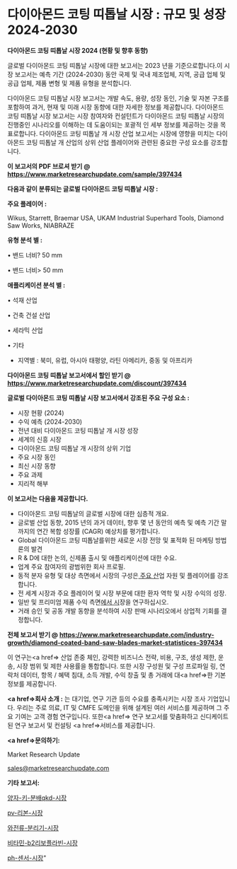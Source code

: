 # 다이아몬드 코팅 띠톱날 시장 : 규모 및 성장 2024-2030

<strong>다이아몬드 코팅 띠톱날 시장 2024 (현황 및 향후 동향)</strong>

글로벌 다이아몬드 코팅 띠톱날 시장에 대한 보고서는 2023 년을 기준으로합니다.이 시장 보고서는 예측 기간 (2024-2030) 동안 국제 및 국내 제조업체, 지역, 공급 업체 및 공급 업체, 제품 변형 및 제품 유형을 분석합니다.

다이아몬드 코팅 띠톱날 시장 보고서는 개발 속도, 용량, 성장 동인, 기술 및 자본 구조를 포함하여 과거, 현재 및 미래 시장 동향에 대한 자세한 정보를 제공합니다. 다이아몬드 코팅 띠톱날 시장 보고서는 시장 참여자와 컨설턴트가 다이아몬드 코팅 띠톱날 시장의 진행중인 시나리오를 이해하는 데 도움이되는 포괄적 인 세부 정보를 제공하는 것을 목표로합니다. 다이아몬드 코팅 띠톱날 개 시장 산업 보고서는 시장에 영향을 미치는 다이아몬드 코팅 띠톱날 개 산업의 상위 산업 플레이어와 관련된 중요한 구성 요소를 강조합니다.



<strong>이 보고서의 PDF 브로셔 받기 @ <a href=https://www.marketresearchupdate.com/sample/397434>https://www.marketresearchupdate.com/sample/397434</a></strong>



<strong>다음과 같이 분류되는 글로벌 다이아몬드 코팅 띠톱날 시장 :</strong>



<strong>주요 플레이어 :</strong>

Wikus, Starrett, Braemar USA, UKAM Industrial Superhard Tools, Diamond Saw Works, NIABRAZE



<strong>유형 분석 별 :</strong>

• 밴드 너비? 50 mm

• 밴드 너비> 50 mm



<strong>애플리케이션 분석 별 :</strong>

• 석재 산업

• 건축 건설 산업

• 세라믹 산업

• 기타

<ul>
  <li>지역별 : 북미, 유럽, 아시아 태평양, 라틴 아메리카, 중동 및 아프리카</li>
</ul>


<strong>다이아몬드 코팅 띠톱날 보고서에서 할인 받기 @ <a href=https://www.marketresearchupdate.com/discount/397434>https://www.marketresearchupdate.com/discount/397434</a></strong>



<strong>글로벌 다이아몬드 코팅 띠톱날 시장 보고서에서 강조된 주요 구성 요소 :</strong>
<ul>
  <li>시장 현황 (2024)</li>
  <li>수익 예측 (2024-2030)</li>
  <li>전년 대비 다이아몬드 코팅 띠톱날 개 시장 성장</li>
  <li>세계의 신흥 시장</li>
  <li>다이아몬드 코팅 띠톱날 개 시장의 상위 기업</li>
  <li>주요 시장 동인</li>
  <li>최신 시장 동향</li>
  <li>주요 과제</li>
  <li>지리적 해부</li>
</ul>


<strong>이 보고서는 다음을 제공합니다.</strong>
<ul>
  <li>다이아몬드 코팅 띠톱날의 글로벌 시장에 대한 심층적 개요.</li>
  <li>글로벌 산업 동향, 2015 년의 과거 데이터, 향후 몇 년 동안의 예측 및 예측 기간 말까지의 연간 복합 성장률 (CAGR) 예상치를 평가합니다.</li>
  <li>Global 다이아몬드 코팅 띠톱날를위한 새로운 시장 전망 및 표적화 된 마케팅 방법론의 발견</li>
  <li>R &amp; D에 대한 논의, 신제품 출시 및 애플리케이션에 대한 수요.</li>
  <li>업계 주요 참여자의 광범위한 회사 프로필.</li>
  <li>동적 분자 유형 및 대상 측면에서 시장의 구성은<a href=> 주요 산</a>업 자원 및 플레이어를 강조합니다.</li>
  <li>전 세계 시장과 주요 플레이어 및 시장 부문에 대한 환자 역학 및 시장 수익의 성장.</li>
  <li>일반 및 프리미엄 제품 수익 측면<a href=>에서 시</a>장을 연구하십시오.</li>
  <li>거래 승인 및 공동 개발 동향을 분석하여 시장 판매 시나리오에서 상업적 기회를 결정합니다.</li>
</ul>



<strong>전체 보고서 받기 @ <a href=https://www.marketresearchupdate.com/industry-growth/diamond-coated-band-saw-blades-market-statistices-397434>https://www.marketresearchupdate.com/industry-growth/diamond-coated-band-saw-blades-market-statistices-397434</a></strong>

이 연구는<a href=> 산업 존중</a> 체인, 강력한 비즈니스 전략, 비용, 구조, 생성 제한, 운송, 시장 범위 및 제한 사용률을 통합합니다. 또한 시장 구성원 및 구성 프로파일 링, 연락처 데이터, 항목 / 혜택 침대, 소득 개발, 수익 창출 및 총 거래에 대<a href=>한 기본 </a>정보를 제공합니다.



<strong><a href=>회사 소</a>개 :</strong>
는 대기업, 연구 기관 등의 수요를 충족시키는 시장 조사 기업입니다. 우리는 주로 의료, IT 및 CMFE 도메인을 위해 설계된 여러 서비스를 제공하며 그 주요 기여는 고객 경험 연구입니다. 또한<a href=> 연구 보</a>고서를 맞춤화하고 신디케이트 된 연구 보고서 및 컨설팅 <a href=>서비스</a>를 제공합니다.



<strong><a href=>문의하기:</a></strong>

Market Research Update

sales@marketresearchupdate.com



<strong>기타 보고서:</strong>

<a href=https://www.linkedin.com/pulse/양자-키-분배qkd-시장-세분화-연구-및-목표-고객2029년-analytics-alchemy-360-analysis/>양자-키-분배qkd-시장</a>

<a href=https://www.linkedin.com/pulse/pv-리본-시장-경쟁-분석-및-성장-잠재력-2029-isdailynews-8d1tf/>pv-리본-시장</a>

<a href=https://www.linkedin.com/pulse/와전류-분리기-시장-경쟁-분석-및-성장-잠재력-2029-analytics-avenue-adventures-24-ana-h0hsf/>와전류-분리기-시장</a>

<a href=https://www.linkedin.com/pulse/비타민-b2리보플라빈-시장-동향-및-성장-전망-consumer-connection-chronicles-24--rymuf/>비타민-b2리보플라빈-시장</a>

<a href=https://www.linkedin.com/pulse/ph-센서-시장-세분화-연구-및-목표-고객2029년-consumer-connection-chronicles-24--xesgf/>ph-센서-시장</a>"
